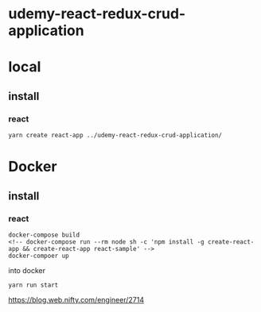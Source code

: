 # udemy-react-redux-crud-application

# local

## install  

### react

```
yarn create react-app ../udemy-react-redux-crud-application/
```

# Docker


## install 

### react

```
docker-compose build
<!-- docker-compose run --rm node sh -c 'npm install -g create-react-app && create-react-app react-sample' -->
docker-compoer up
```

into docker

```
yarn run start
```

https://blog.web.nifty.com/engineer/2714
